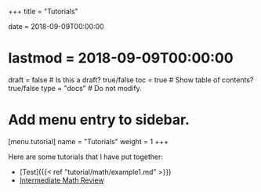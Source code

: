 +++
title = "Tutorials"

date = 2018-09-09T00:00:00
# lastmod = 2018-09-09T00:00:00

draft = false  # Is this a draft? true/false
toc = true  # Show table of contents? true/false
type = "docs"  # Do not modify.

# Add menu entry to sidebar.
[menu.tutorial]
  name = "Tutorials"
  weight = 1
+++

Here are some tutorials that I have put together:

- [Test]({{< ref "tutorial/math/example1.md" >}})
- [Intermediate Math Review](https://nrjenkins.github.io/nrjenkins.github.io/files/tutorials/math_tutorial.pdf)
